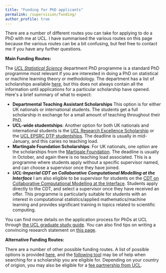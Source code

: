 ```yaml
---
title: "Funding for PhD applicants"
permalink: /supervision/funding/
author_profile: true
---
```


There are a number of different routes you can take for applying to do a PhD with me at UCL. I have summarised the various routes on this page because the various routes can be a bit confusing, but feel free to contact me if you have any further questions. 

**Main Funding Routes:**  

The [*UCL Statistical Science*](https://www.ucl.ac.uk/statistics/prospective-postgraduates/phd) department PhD programme is a standard PhD programme most relevant if you are interested in doing a PhD on statistical or machine learning theory or methodology. The department has a list of scholarships available [here](https://www.ucl.ac.uk/statistics/prospective-postgraduates/studentships), but this does not always contain all the information until applications for a particular scholarship have opened. Here's a brief summary of what to expect:

* **Departmental Teaching Assistant Scholarships** This option is for either UK nationals or international students. The students get a full scholarship in exchange for a small amount of teaching throughout their PhD.
* **UCL-wide studentships**: Another option for both UK nationals and international students is the [UCL Research Excellence Scholarship](https://www.ucl.ac.uk/scholarships/research-excellence-scholarship) or the [UCL EPSRC DTP studentships](https://www.ucl.ac.uk/epsrc-doctoral-training/prospective-students/apply-ucl-epsrc-dtp-studentship). The deadline is usually in mid-January, and this caries no teaching load.
* **Martingale Foundation Scholarships**: For UK nationals, one option are the scholarships from the [Martigale Foundation](https://martingale.foundation). The deadline is usually in October, and again there is no teaching load associated. This is a programme where students apply without a specific supervisor named, and can choose a supervisor once they have joined.
* ***UCL-Imperial CDT on Collaborative Computational Modelling at the Interface*** I am also eligible to be supervisor for students on the [CDT on Collaborative Computational Modelling at the Interface](https://ccmi-cdt.org). Students apply directly to the CDT, and select a supervisor once they have received an offer. This programme is particularly suitable for students with an interest in computational statistics/applied mathematics/machine learning and provides significant training in topics related to scientific computing.

You can find more details on the application process for PhDs at UCL through [the UCL graduate study guide](https://www.ucl.ac.uk/prospective-students/graduate/research-degrees/applying-graduate-research-study-ucl). You can also find tips on writing a convincing research statement on [this page](https://www.ucl.ac.uk/prospective-students/graduate/sites/prospective-students_graduate/files/potential-supervisor.pdf).

**Alternative Funding Routes:**  

There are a number of other possible funding routes. A list of possible options is provided [here](https://www.ucl.ac.uk/scholarships/funding-students-postgraduate-research-courses#charities), and the [following tool](https://www.ucl.ac.uk/scholarships/scholarships-finder) may be of help when searching for a scholarship you are eligible for. Depending on your country of origion, you may also be eligible for a [fee partnership from UCL](https://www.ucl.ac.uk/scholarships/fee-partnerships). 
